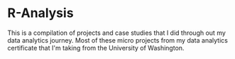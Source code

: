 # R-Analysis

This is a compilation of projects and case studies that I did through out my data analytics journey. Most of these micro projects from my data analytics certificate that I'm taking from the University of Washington. 
